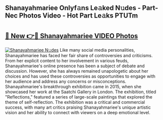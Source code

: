 ## Shanayahmariee Onlyf𝚊ns Le𝚊ked N𝚞des - Part-Nec Photos Video - Hot Part Le𝚊ks PTUTm

# <h2><a href="http://ab89009.deff.icu/?id=Shanayahmariee">🔗 New 👉🔴 Shanayahmariee VIDEO Photos</a></h2>

[![Shanayahmariee N𝚞des](https://i.imgur.com/rIISA9y.gif)](http://ab89009.deff.icu/?id=Shanayahmariee)
Like many social media personalities, Shanayahmariee has faced her fair share of controversies and criticisms. From her explicit content to her involvement in various feuds, Shanayahmariee's online presence has been a subject of debate and discussion. However, she has always remained unapologetic about her choices and has used these controversies as opportunities to engage with her audience and address any concerns or misconceptions. Shanayahmariee's breakthrough exhibition came in 2015, when she showcased her work at the Saatchi Gallery in London. The exhibition, titled "Reflections," featured a series of large-scale paintings that explored the theme of self-reflection. The exhibition was a critical and commercial success, with many art critics praising Shanayahmariee's unique artistic vision and her ability to connect with viewers on a deep emotional level.
